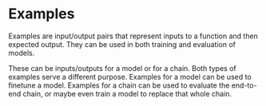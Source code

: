 Examples
========

Examples are input/output pairs that represent inputs to a function and then expected output. They can be used in both training and evaluation of models.

These can be inputs/outputs for a model or for a chain. Both types of examples serve a different purpose. Examples for a model can be used to finetune a model. Examples for a chain can be used to evaluate the end-to-end chain, or maybe even train a model to replace that whole chain.